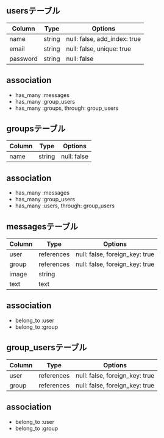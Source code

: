 ## usersテーブル
 |Column|Type|Options|
 |------|----|-------|
 |name|string|null: false, add_index: true|
 |email|string|null: false, unique: true|
 |password|string|null: false|

## association
  - has_many :messages
  - has_many :group_users
  - has_many :groups, through: group_users

## groupsテーブル
 |Column|Type|Options|
 |------|----|-------|
 |name|string|null: false|

## association
  - has_many :messages
  - has_many :group_users
  - has_many :users, through: group_users

## messagesテーブル
 |Column|Type|Options|
 |------|----|-------|
 |user|references|null: false, foreign_key: true|
 |group|references|null: false, foreign_key: true|
 |image|string|
 |text|text|

## association
  - belong_to :user
  - belong_to :group

## group_usersテーブル
 |Column|Type|Options|
 |------|----|-------|
 |user|references|null: false, foreign_key: true|
 |group|references|null: false, foreign_key: true|

## association
 - belong_to :user
 - belong_to :group
